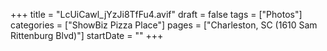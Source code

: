 +++
title = "LcUiCawl_jYzJi8TfFu4.avif"
draft = false
tags = ["Photos"]
categories = ["ShowBiz Pizza Place"]
pages = ["Charleston, SC (1610 Sam Rittenburg Blvd)"]
startDate = ""
+++
